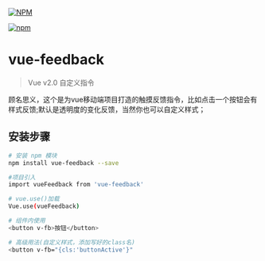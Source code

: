 
[![NPM](https://nodei.co/npm/vue-feedback)](https://nodei.co/npm/vue-feedback.png)

[![npm](https://img.shields.io/npm/dm/vue-feedback.svg)]()


# vue-feedback

> Vue v2.0 自定义指令

顾名思义，这个是为vue移动端项目打造的触摸反馈指令，比如点击一个按钮会有样式反馈;默认是透明度的变化反馈，当然你也可以自定义样式；

## 安装步骤

``` bash
# 安装 npm 模块
npm install vue-feedback --save

#项目引入
import vueFeedback from 'vue-feedback'

# vue.use()加载
Vue.use(vueFeedback)

# 组件内使用
<button v-fb>按钮</button>

# 高级用法(自定义样式，添加写好的class名)
<button v-fb="{cls:'buttonActive'}"

```
